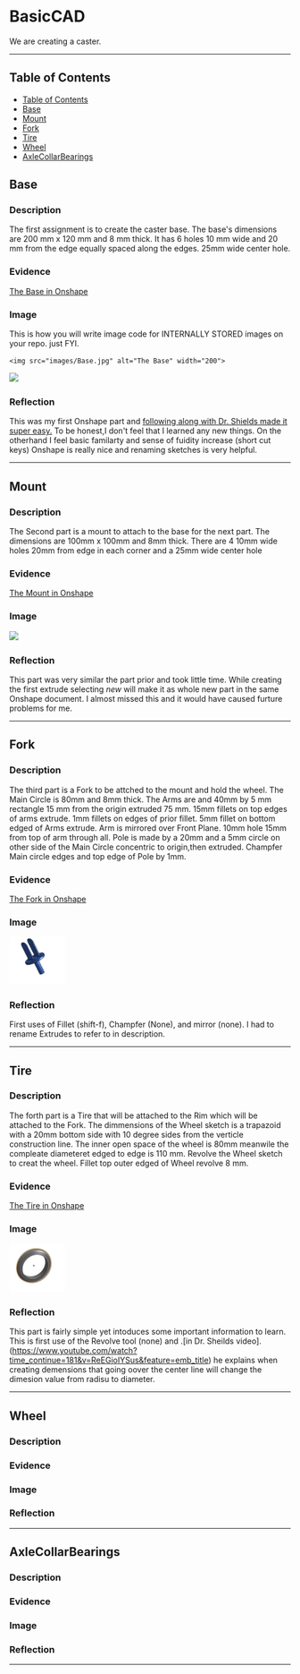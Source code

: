 
# BasicCAD

We are creating a caster.

---
## Table of Contents
* [Table of Contents](#Table-of-Contents)
* [Base](#Base)
* [Mount](#Mount)
* [Fork](#Fork)
* [Tire](#Tire)
* [Wheel](#Wheel)
* [AxleCollarBearings](#AxleCollarBearings)

## Base

### Description

The first assignment is to create the caster base.  The base's dimensions are 200 mm x 120 mm and 8 mm thick.  It has 6 holes 10 mm wide and 20 mm from the edge equally spaced along the edges. 25mm wide center hole.

### Evidence
[The Base in Onshape](https://cvilleschools.onshape.com/documents/220e283b758f19cc0b5e016e/w/b99eaa03907efb32ba77c17f/e/48e37ca861b914e94113693a)

### Image
This is how you will write image code for INTERNALLY STORED images on your repo.   just FYI.
~~~
<img src="images/Base.jpg" alt="The Base" width="200">
~~~
<img src="https://github.com/OneCHSEngr/BasicCAD/blob/master/images/Base.jpg" width="100">

### Reflection

This was my first Onshape part and [following along with Dr. Shields made it super easy.](https://www.youtube.com/watch?v=93BFUD-HAG8&feature=emb_title&scrlybrkr=5670f0b4) To be honest,I don't feel that I learned any new things. On the otherhand I feel basic familarty and sense of fuidity increase (short cut keys)
Onshape is really nice and renaming sketches is very helpful. 

---


## Mount

### Description

The Second part is a mount to attach to the base for the next part. The dimensions are 100mm x 100mm and 8mm thick. There are 4 10mm wide holes 20mm from edge in each corner and a 25mm wide center hole

### Evidence

[The Mount in Onshape](https://cvilleschools.onshape.com/documents/220e283b758f19cc0b5e016e/w/b99eaa03907efb32ba77c17f/e/48e37ca861b914e94113693a)

### Image

<img src="https://github.com/lmcmind85/GitHub-Basic_Onshape_CAD/blob/master/Screenshot%202020-09-29%20at%2012.50.58%20PM.png?raw=true" width="100">


### Reflection

This part was very similar the part prior and took little time. While creating the first extrude selecting *new* will make it as whole new part in the same Onshape document. I almost missed this and it would have caused furture problems for me.

---


## Fork

### Description

The third part is a Fork to be attched to the mount and hold the wheel. The Main Circle is 80mm and 8mm thick. The Arms are and 40mm by 5 mm rectangle 15 mm from the origin extruded 75 mm. 15mm fillets on top edges of arms extrude. 1mm fillets on edges of prior fillet. 5mm fillet on bottom edged of Arms extrude. Arm is mirrored over Front Plane. 10mm hole 15mm from top of arm through all. Pole is made by a 20mm and a 5mm circle on other side of the Main Circle concentric to origin,then extruded. Champfer Main circle edges and top edge of Pole by 1mm.

### Evidence

[The Fork in Onshape](https://cvilleschools.onshape.com/documents/220e283b758f19cc0b5e016e/w/b99eaa03907efb32ba77c17f/e/48e37ca861b914e94113693a)

### Image

<img src="https://github.com/lmcmind85/BasicCAD/blob/master/Screenshot%202020-10-05%20at%207.10.36%20PM.png?raw=true" width="100">

### Reflection

First uses of Fillet (shift-f), Champfer (None), and mirror (none). I had to rename Extrudes to refer to in description.

---


## Tire

### Description

The forth part is a Tire that will be attached to the Rim which will be attached to the Fork. The dimmensions of the Wheel sketch is a trapazoid with a 20mm bottom side with 10 degree sides from the verticle construction line. The inner open space of the wheel is 80mm meanwile the compleate diameteret edged to edge is 110 mm. Revolve the Wheel sketch to creat the wheel. Fillet top outer edged of Wheel revolve 8 mm.

### Evidence

[The Tire in Onshape](https://cvilleschools.onshape.com/documents/0dfb53462fa7bac6dd9b1cba/w/e64599195b87f42e072fdcdf/e/33baf676d790845be69aecf8)

### Image

<img src="https://github.com/lmcmind85/BasicCAD/blob/master/Screenshot%202020-10-06%20at%2010.59.43%20AM.png?raw=true" width="100">

### Reflection

This part is fairly simple yet intoduces some important information to learn. This is first use of the Revolve tool (none) and .[in Dr. Sheilds video].(https://www.youtube.com/watch?time_continue=181&v=ReEGioIYSus&feature=emb_title) he explains when creating demensions that going oover the center line will change the dimesion value from radisu to diameter.
 
---


## Wheel

### Description

### Evidence

### Image

### Reflection

---


## AxleCollarBearings

### Description

### Evidence

### Image

### Reflection

---


